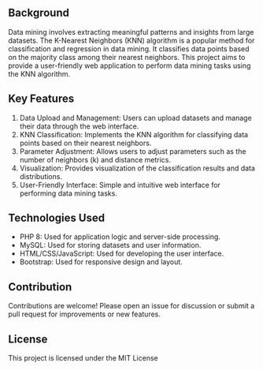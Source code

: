 <h2>Background</h2>
Data mining involves extracting meaningful patterns and insights from large datasets. The K-Nearest Neighbors (KNN) algorithm is a popular method for classification and regression in data mining. It classifies data points based on the majority class among their nearest neighbors. This project aims to provide a user-friendly web application to perform data mining tasks using the KNN algorithm.
<h2>Key Features</h2>
<ol>
  <li>Data Upload and Management: Users can upload datasets and manage their data through the web interface.</li>
  <li>KNN Classification: Implements the KNN algorithm for classifying data points based on their nearest neighbors.</li>
  <li>Parameter Adjustment: Allows users to adjust parameters such as the number of neighbors (k) and distance metrics.</li>
  <li>Visualization: Provides visualization of the classification results and data distributions.</li>
  <li>User-Friendly Interface: Simple and intuitive web interface for performing data mining tasks.</li>
</ol>
<h2>Technologies Used</h2>
<ul>
  <li>PHP 8: Used for application logic and server-side processing.</li>
  <li>MySQL: Used for storing datasets and user information.</li>
  <li>HTML/CSS/JavaScript: Used for developing the user interface.</li>
  <li>Bootstrap: Used for responsive design and layout.</li>
</ul>
<h2>Contribution</h2>
Contributions are welcome! Please open an issue for discussion or submit a pull request for improvements or new features.
<h2>License</h2>
This project is licensed under the MIT License
